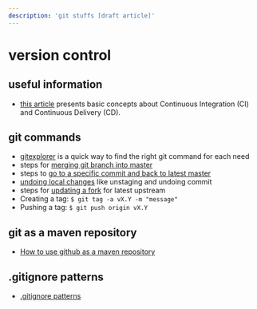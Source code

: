 ```yaml
---
description: 'git stuffs [draft article]'
---
```


# version control

## useful information

* [this article](https://thenewstack.io/a-primer-continuous-integration-and-continuous-delivery-ci-cd/) presents basic concepts about Continuous Integration \(CI\) and Continuous Delivery \(CD\).

## git commands

* [gitexplorer](http://gitexplorer.com) is a quick way to find the right git command for each need
* steps for [merging git branch into master](https://gist.github.com/cleberjamaral/94410e296e80aa66f0d38c88ca5234fe)
* steps to [go to a specific commit and back to latest master](https://gist.github.com/cleberjamaral/59c7f5f9075d92f38bd59d6c51d36bd0)
* [undoing local changes](https://gist.github.com/cleberjamaral/1548e52acb122a81874fec0f1dfafa36) like unstaging and undoing commit
* steps for [updating a fork](https://gist.github.com/cleberjamaral/0d025cc52e0785fd2436c56881918b80) for latest upstream
* Creating a tag: `$ git tag -a vX.Y -m "message"`
* Pushing a tag: `$ git push origin vX.Y`

## git as a maven repository

* [How to use github as a maven repository](https://gist.github.com/cleberjamaral/6c9b0a615e51e26c94ffe407a641f531)

## .gitignore patterns

* [.gitignore patterns](https://gist.github.com/cleberjamaral/5357d6ee349d1fe1d20aea1d79481fe2)

